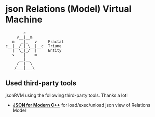 # json Relations (Model) Virtual Machine
            c
         v__|__m
       m   _|_   v     Fractal
    c__|__/_|_\__|__c  Triune
       |  \_|_/  |     Entity
       v    |    m     
          __|__
         /  |  \
        /___|___\

## Used third-party tools

jsonRVM using the following third-party tools. Thanks a lot!

- [**JSON for Modern C++**](https://github.com/nlohmann/json) for load/exec/unload json view of Relations Model
